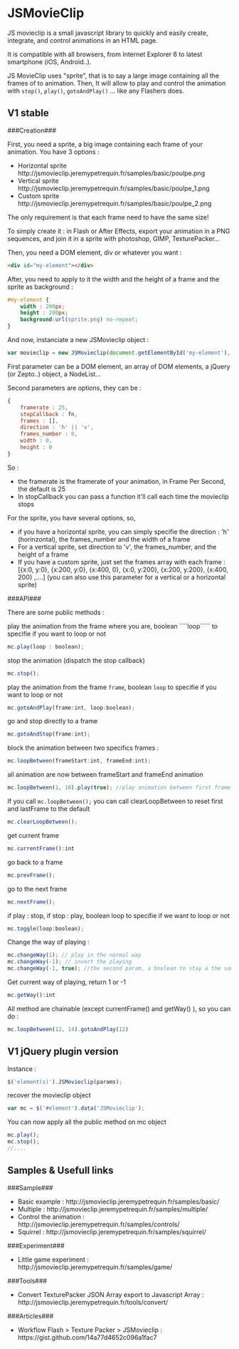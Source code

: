 JSMovieClip
=========

JS movieclip is a small javascript library to quickly and easily create, integrate, and control animations in an HTML page.

It is compatible with all browsers, from Internet Explorer 6 to latest smartphone (iOS, Android..). 

JS MovieClip uses "sprite", that is to say a large image containing all the frames of to animation. Then, It will allow to play and control the animation with ````stop()````, ````play()````, ````gotoAndPlay()```` ... like any Flashers does.

V1 stable
----------
###Creation###

First, you need a sprite, a big image containing each frame of your animation.
You have 3 options : 
<ul>
    <li>Horizontal sprite http://jsmovieclip.jeremypetrequin.fr/samples/basic/poulpe.png</li>
    <li>Vertical sprite http://jsmovieclip.jeremypetrequin.fr/samples/basic/poulpe_1.png</li>
    <li>Custom sprite http://jsmovieclip.jeremypetrequin.fr/samples/basic/poulpe_2.png</li>
</ul>

The only requirement is that each frame need to have the same size!

To simply create it : in Flash or After Effects, export your animation in a PNG sequences, and join it in a sprite with photoshop, GIMP, TexturePacker...


Then, you need a DOM element, div or whatever you want : 
````HTML
<div id="my-element"></div>
````

After, you need to apply to it the width and the height of a frame and the sprite as background :
````CSS
#my-element {
    width : 200px;
    height : 200px;
    background:url(sprite.png) no-repeat;
}
````

And now, instanciate a new JSMovieclip object : 
````javascript
var movieclip = new JSMovieclip(document.getElementById('my-element'), params);
````

First parameter can be a DOM element, an array of DOM elements, a jQuery (or Zepto..) object, a NodeList...

Second parameters are options, they can be : 
````javascript
{
    framerate : 25,
    stopCallback : fn,
    frames : [],
    direction : 'h' || 'v',
    frames_number : 0,
    width : 0,
    height : 0
}
````
So : 
<ul>
    <li>the framerate is the framerate of your animation, in Frame Per Second, the default is 25</li>
    <li>In stopCallback you can pass a function it'll call each time the movieclip stops</li>
</ul>

For the sprite, you have several options, so, 
<ul>
<li>if you have a horizontal sprite, you can simply specifie the direction : 'h' (horinzontal), the frames_number and the width of a frame
</li>
<li>
For a vertical sprite, set direction to 'v', the frames_number, and the height of a frame
</li>
<li>If you have a custom sprite, just set the frames array with each frame : [{x:0, y:0}, {x:200, y:0}, {x:400, 0}, {x:0, y:200}, {x:200, y:200}, {x:400, 200} ,....] (you can also use this parameter for a vertical or a horizontal sprite)</li>
</ul>

###API###

There are some public methods :

play the animation from the frame where you are, boolean ````loop````` to specifie if you want to loop or not
````javascript
mc.play(loop : boolean); 
````

stop the animation (dispatch the stop callback)
````javascript
mc.stop();
````

play the animation from the frame ````frame````, boolean ````loop```` to specifie if you want to loop or not
````javascript
mc.gotoAndPlay(frame:int, loop:boolean); 
````

go and stop directly to a frame
````javascript
mc.gotoAndStop(frame:int);
````

block the animation between two specifics frames :     
````javascript
mc.loopBetween(frameStart:int, frameEnd:int);
````

all animation are now between frameStart and frameEnd animation 
````javascript
mc.loopBetween(1, 10).play(true); //play animation between first frame and 10's
````

If you call ````mc.loopBetween();```` you can call clearLoopBetween to reset first and lastFrame to the default
````javascript
mc.clearLoopBetween();
````

get current frame
````javascript
mc.currentFrame():int
````

go back to a frame
````javascript
mc.prevFrame();
````

go to the next frame
````javascript
mc.nextFrame();
````

if play : stop, if stop : play, boolean loop to specifie if we want to loop or not
````javascript
mc.toggle(loop:boolean);
````

Change the way of playing : 
````javascript
mc.changeWay(1); // play in the normal way
mc.changeWay(-1); // invert the playing
mc.changeWay(-1, true); //the second param, a boolean to stay a the same frame
````

Get current way of playing, return 1 or -1
````javascript
mc.getWay():int
````

All method are chainable (except currentFrame() and getWay() ), so you can do :
````javascript
mc.loopBetween(12, 14).gotoAndPlay(12)
````

V1 jQuery plugin version
----------
Instance :
````javascript
$('element(s)').JSMovieclip(params);
````

recover the movieclip object
````javascript
var mc = $('#element').data('JSMovieclip'); 
````

You can now apply all the public method on mc object
````javascript
mc.play();
mc.stop();
//....
````    

Samples & Usefull links
------------
###Sample###
<ul>
<li> Basic example : http://jsmovieclip.jeremypetrequin.fr/samples/basic/ </li>
<li> Multiple : http://jsmovieclip.jeremypetrequin.fr/samples/multiple/ </li>
<li> Control the animation : http://jsmovieclip.jeremypetrequin.fr/samples/controls/</li>
<li> Squirrel : http://jsmovieclip.jeremypetrequin.fr/samples/squirrel/</li>
</ul>

###Experiment###
<ul>
<li>
Little game experiment : http://jsmovieclip.jeremypetrequin.fr/samples/game/
</li></ul>

###Tools###
<ul>
<li>
Convert TexturePacker JSON Array export to Javascript Array : http://jsmovieclip.jeremypetrequin.fr/tools/convert/
</li></ul>
###Articles###
<ul>
<li>
Workflow Flash > Texture Packer > JSMovieclip : https://gist.github.com/14a77d4652c096a1fac7
</li></ul>
